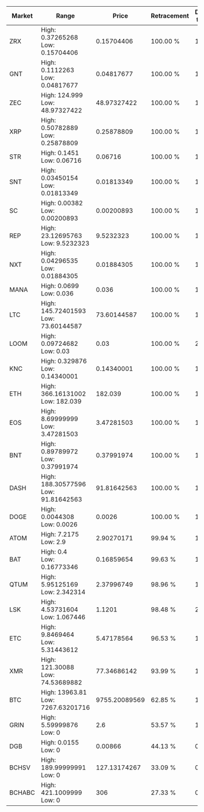 | Market | Range | Price| Retracement | Doubles to 50% |
| --- | --- | --- | --- | --- |
| ZRX | High: 0.37265268<br />Low: 0.15704406 | 0.15704406 | 100.00 % | 1.69 |
| GNT | High: 0.1112263<br />Low: 0.04817677 | 0.04817677 | 100.00 % | 1.65 |
| ZEC | High: 124.999<br />Low: 48.97327422 | 48.97327422 | 100.00 % | 1.78 |
| XRP | High: 0.50782889<br />Low: 0.25878809 | 0.25878809 | 100.00 % | 1.48 |
| STR | High: 0.1451<br />Low: 0.06716 | 0.06716 | 100.00 % | 1.58 |
| SNT | High: 0.03450154<br />Low: 0.01813349 | 0.01813349 | 100.00 % | 1.45 |
| SC | High: 0.00382<br />Low: 0.00200893 | 0.00200893 | 100.00 % | 1.45 |
| REP | High: 23.12695763<br />Low: 9.5232323 | 9.5232323 | 100.00 % | 1.71 |
| NXT | High: 0.04296535<br />Low: 0.01884305 | 0.01884305 | 100.00 % | 1.64 |
| MANA | High: 0.0699<br />Low: 0.036 | 0.036 | 100.00 % | 1.47 |
| LTC | High: 145.72401593<br />Low: 73.60144587 | 73.60144587 | 100.00 % | 1.49 |
| LOOM | High: 0.09724682<br />Low: 0.03 | 0.03 | 100.00 % | 2.12 |
| KNC | High: 0.329876<br />Low: 0.14340001 | 0.14340001 | 100.00 % | 1.65 |
| ETH | High: 366.16131002<br />Low: 182.039 | 182.039 | 100.00 % | 1.51 |
| EOS | High: 8.69999999<br />Low: 3.47281503 | 3.47281503 | 100.00 % | 1.75 |
| BNT | High: 0.89789972<br />Low: 0.37991974 | 0.37991974 | 100.00 % | 1.68 |
| DASH | High: 188.30577596<br />Low: 91.81642563 | 91.81642563 | 100.00 % | 1.53 |
| DOGE | High: 0.0044308<br />Low: 0.0026 | 0.0026 | 100.00 % | 1.35 |
| ATOM | High: 7.2175<br />Low: 2.9 | 2.90270171 | 99.94 % | 1.74 |
| BAT | High: 0.4<br />Low: 0.16773346 | 0.16859654 | 99.63 % | 1.68 |
| QTUM | High: 5.95125169<br />Low: 2.342314 | 2.37996749 | 98.96 % | 1.74 |
| LSK | High: 4.53731604<br />Low: 1.067446 | 1.1201 | 98.48 % | 2.50 |
| ETC | High: 9.8469464<br />Low: 5.31443612 | 5.47178564 | 96.53 % | 1.39 |
| XMR | High: 121.30088<br />Low: 74.53689882 | 77.34686142 | 93.99 % | 1.27 |
| BTC | High: 13963.81<br />Low: 7267.63201716 | 9755.20089569 | 62.85 % | 1.09 |
| GRIN | High: 5.59999876<br />Low: 0 | 2.6 | 53.57 % | 1.08 |
| DGB | High: 0.0155<br />Low: 0 | 0.00866 | 44.13 % | 0.00 |
| BCHSV | High: 189.99999991<br />Low: 0 | 127.13174267 | 33.09 % | 0.00 |
| BCHABC | High: 421.1009999<br />Low: 0 | 306 | 27.33 % | 0.00 |
